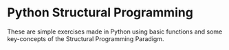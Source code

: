 # Python Structural Programming

These are simple exercises made in Python using basic functions and some key-concepts of the Structural Programming Paradigm.
